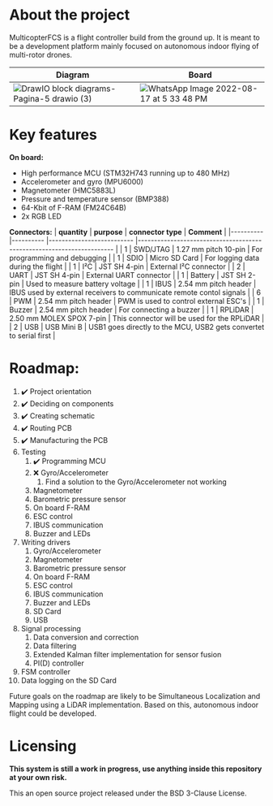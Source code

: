 # About the project

MulticopterFCS is a flight controller build from the ground up. It is meant to be a development platform mainly focused on autonomous indoor flying of multi-rotor drones. 

|Diagram|Board|
|---|---|
|![DrawIO block diagrams-Pagina-5 drawio (3)](https://user-images.githubusercontent.com/99826862/185192702-edf96999-37d7-4a41-971a-ddd6ecabeabc.png)|![WhatsApp Image 2022-08-17 at 5 33 48 PM](https://user-images.githubusercontent.com/99826862/185181215-c10b3f6e-3cc6-4cf2-8778-ef5579de345e.jpeg)|

# Key features

**On board:**
* High performance MCU (STM32H743 running up to 480 MHz)
* Accelerometer and gyro (MPU6000)
* Magnetometer (HMC5883L)
* Pressure and temperature sensor (BMP388)
* 64-Kbit of F-RAM (FM24C64B)
* 2x RGB LED

**Connectors:**
| **quantity** 	| **purpose**  	| **connector type**           	| **Comment**                                                              	|
|----------	|----------	|--------------------------	|----------------------------------------------------------------------	|
| 1        	| SWD/JTAG 	| 1.27 mm pitch 10-pin     	| For programming and debugging                                        	|
| 1        	| SDIO     	| Micro SD Card            	| For logging data during the flight                                   	|
| 1        	| I²C      	| JST SH 4-pin             	| External I²C connector                                               	|
| 2        	| UART     	| JST SH 4-pin             	| External UART connector                                              	|
| 1        	| Battery  	| JST SH 2-pin             	| Used to measure battery voltage                                      	|
| 1        	| IBUS     	| 2.54 mm pitch header     	| IBUS used by external receivers to communicate remote contol signals 	|
| 6        	| PWM      	| 2.54 mm pitch header     	| PWM is used to control external ESC's                                	|
| 1        	| Buzzer   	| 2.54 mm pitch header     	| For connecting a buzzer                                              	|
| 1        	| RPLiDAR  	| 2.50 mm MOLEX SPOX 7-pin 	| This connector will be used for the RPLiDAR                          	|
| 2        	| USB      	| USB Mini B               	| USB1 goes directly to the MCU, USB2 gets convertet to serial first   	|

# Roadmap:

1. ✔️ Project orientation
2. ✔️ Deciding on components
3. ✔️ Creating schematic
4. ✔️ Routing PCB
5. ✔️ Manufacturing the PCB
6.  Testing
	1. ✔️ Programming MCU
	2. ❌ Gyro/Accelerometer
		1.  Find a solution to the Gyro/Accelerometer not working
	3. Magnetometer
	4. Barometric pressure sensor
	5. On board F-RAM
	6. ESC control
	7. IBUS communication
	8. Buzzer and LEDs
7. Writing drivers
	1. Gyro/Accelerometer
	2. Magnetometer
	3. Barometric pressure sensor
	4. On board F-RAM
	5. ESC control
	6. IBUS communication
	7. Buzzer and LEDs
	8. SD Card
	9. USB
8. Signal processing
	1. Data conversion and correction
	2. Data filtering
	3. Extended Kalman filter implementation for sensor fusion
	4. PI(D) controller
9. FSM controller 
10. Data logging on the SD Card

Future goals on the roadmap are likely to be Simultaneous Localization and Mapping using a LiDAR implementation. Based on this, autonomous indoor flight could be developed.

# Licensing

**This system is still a work in progress, use anything inside this repository at your own risk.**

This an open source project released under the BSD 3-Clause License.
